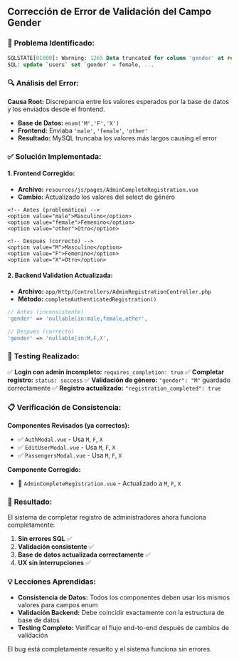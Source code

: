## Corrección de Error de Validación del Campo Gender

### 🐛 **Problema Identificado:**
```sql
SQLSTATE[01000]: Warning: 1265 Data truncated for column 'gender' at row 1
SQL: update `users` set `gender` = female, ...
```

### 🔍 **Análisis del Error:**

**Causa Root:** Discrepancia entre los valores esperados por la base de datos y los enviados desde el frontend.

- **Base de Datos:** `enum('M','F','X')` 
- **Frontend:** Enviaba `'male'`, `'female'`, `'other'`
- **Resultado:** MySQL truncaba los valores más largos causing el error

### ✅ **Solución Implementada:**

#### 1. **Frontend Corregido:**
- **Archivo:** `resources/js/pages/AdminCompleteRegistration.vue`
- **Cambio:** Actualizado los valores del select de género

```vue
<!-- Antes (problemático) -->
<option value="male">Masculino</option>
<option value="female">Femenino</option>  
<option value="other">Otro</option>

<!-- Después (correcto) -->
<option value="M">Masculino</option>
<option value="F">Femenino</option>
<option value="X">Otro</option>
```

#### 2. **Backend Validation Actualizada:**
- **Archivo:** `app/Http/Controllers/AdminRegistrationController.php`
- **Método:** `completeAuthenticatedRegistration()`

```php
// Antes (inconsistente)
'gender' => 'nullable|in:male,female,other',

// Después (correcto)
'gender' => 'nullable|in:M,F,X',
```

### 🧪 **Testing Realizado:**

✅ **Login con admin incompleto:** `requires_completion: true`
✅ **Completar registro:** `status: success`
✅ **Validación de género:** `"gender": "M"` guardado correctamente
✅ **Registro actualizado:** `"registration_completed": true`

### 📋 **Verificación de Consistencia:**

**Componentes Revisados (ya correctos):**
- ✅ `AuthModal.vue` - Usa `M`, `F`, `X`
- ✅ `EditUserModal.vue` - Usa `M`, `F`, `X`  
- ✅ `PassengersModal.vue` - Usa `M`, `F`, `X`

**Componente Corregido:**
- 🔧 `AdminCompleteRegistration.vue` - Actualizado a `M`, `F`, `X`

### 🎯 **Resultado:**

El sistema de completar registro de administradores ahora funciona completamente:

1. **Sin errores SQL** ✅
2. **Validación consistente** ✅ 
3. **Base de datos actualizada correctamente** ✅
4. **UX sin interrupciones** ✅

### 💡 **Lecciones Aprendidas:**

- **Consistencia de Datos:** Todos los componentes deben usar los mismos valores para campos enum
- **Validación Backend:** Debe coincidir exactamente con la estructura de base de datos
- **Testing Completo:** Verificar el flujo end-to-end después de cambios de validación

El bug está completamente resuelto y el sistema funciona sin errores.